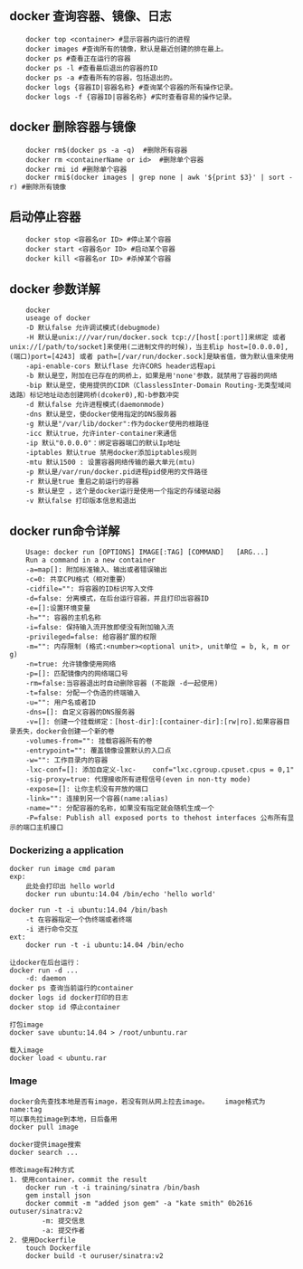 ## docker 查询容器、镜像、日志
```
	docker top <container> #显示容器内运行的进程   
	docker images #查询所有的镜像，默认是最近创建的排在最上。  
	docker ps #查看正在运行的容器  
	docker ps -l #查看最后退出的容器的ID  
	docker ps -a #查看所有的容器，包括退出的。  
	docker logs {容器ID|容器名称} #查询某个容器的所有操作记录。  
	docker logs -f {容器ID|容器名称} #实时查看容易的操作记录。
```

## docker 删除容器与镜像
```
	docker rm$(docker ps -a -q)  #删除所有容器
 	docker rm <containerName or id>  #删除单个容器
  	docker rmi id #删除单个容器
	docker rmi$(docker images | grep none | awk '${print $3}' | sort -r) #删除所有镜像	
```

## 启动停止容器

```
	docker stop <容器名or ID> #停止某个容器  
	docker start <容器名or ID> #启动某个容器  
	docker kill <容器名or ID> #杀掉某个容器
```

## docker 参数详解
```
	docker  
	useage of docker  
	-D 默认false 允许调试模式(debugmode)  
	-H 默认是unix:///var/run/docker.sock tcp://[host[:port]]来绑定 或者unix://[/path/to/socket]来使用(二进制文件的时候)，当主机ip host=[0.0.0.0],(端口)port=[4243] 或者 path=[/var/run/docker.sock]是缺省值，做为默认值来使用  
	-api-enable-cors 默认flase 允许CORS header远程api  
	-b 默认是空，附加在已存在的网桥上，如果是用'none'参数，就禁用了容器的网络  
	-bip 默认是空，使用提供的CIDR（ClasslessInter-Domain Routing-无类型域间选路）标记地址动态创建网桥(dcoker0),和-b参数冲突  
	-d 默认false 允许进程模式(daemonmode)  
	-dns 默认是空，使docker使用指定的DNS服务器  
	-g 默认是"/var/lib/docker":作为docker使用的根路径  
	-icc 默认true，允许inter-container来通信  
	-ip 默认"0.0.0.0"：绑定容器端口的默认Ip地址  
	-iptables 默认true 禁用docker添加iptables规则  
	-mtu 默认1500 : 设置容器网络传输的最大单元(mtu)  
	-p 默认是/var/run/docker.pid进程pid使用的文件路径  
	-r 默认是true 重启之前运行的容器  
	-s 默认是空 ，这个是docker运行是使用一个指定的存储驱动器  
	-v 默认false 打印版本信息和退出 
```

## docker run命令详解
```
	Usage: docker run [OPTIONS] IMAGE[:TAG] [COMMAND] 	[ARG...]  
	Run a command in a new container  
	-a=map[]: 附加标准输入、输出或者错误输出  
	-c=0: 共享CPU格式（相对重要）  
	-cidfile="": 将容器的ID标识写入文件  
	-d=false: 分离模式，在后台运行容器，并且打印出容器ID  
	-e=[]:设置环境变量  
	-h="": 容器的主机名称  
	-i=false: 保持输入流开放即使没有附加输入流  
	-privileged=false: 给容器扩展的权限  
	-m="": 内存限制 (格式:<number><optional unit>, unit单位 = b, k, m or g)  
	-n=true: 允许镜像使用网络  
	-p=[]: 匹配镜像内的网络端口号  
	-rm=false:当容器退出时自动删除容器 (不能跟 -d一起使用)  
	-t=false: 分配一个伪造的终端输入  
	-u="": 用户名或者ID  
	-dns=[]: 自定义容器的DNS服务器  
	-v=[]: 创建一个挂载绑定：[host-dir]:[container-dir]:[rw|ro].如果容器目录丢失，docker会创建一个新的卷  
	-volumes-from="": 挂载容器所有的卷  
	-entrypoint="": 覆盖镜像设置默认的入口点  
	-w="": 工作目录内的容器  
	-lxc-conf=[]: 添加自定义-lxc-	conf="lxc.cgroup.cpuset.cpus = 0,1" 
	-sig-proxy=true: 代理接收所有进程信号(even in non-tty mode)  
	-expose=[]: 让你主机没有开放的端口  
	-link="": 连接到另一个容器(name:alias)  
	-name="": 分配容器的名称，如果没有指定就会随机生成一个  
	-P=false: Publish all exposed ports to thehost interfaces 公布所有显示的端口主机接口
```

### Dockerizing a application
	docker run image cmd param
	exp:
		此处会打印出 hello world
		docker run ubuntu:14.04 /bin/echo 'hello world'
	
	docker run -t -i ubuntu:14.04 /bin/bash
		-t 在容器指定一个伪终端或者终端
		-i 进行命令交互
	ext:
		docker run -t -i ubuntu:14.04 /bin/echo
	
	让docker在后台运行：
	docker run -d ...
		-d: daemon
	docker ps 查询当前运行的container
	docker logs id docker打印的日志
	docker stop id 停止container
	
	打包image
	docker save ubuntu:14.04 > /root/unbuntu.rar
	
	载入image
	docker load < ubuntu.rar

### Image
	docker会先查找本地是否有image，若没有则从网上拉去image。	image格式为 name:tag
	可以事先拉image到本地，日后备用
	docker pull image
	
	docker提供image搜索
	docker search ...
	
	修改image有2种方式
	1. 使用container，commit the result 	
		docker run -t -i training/sinatra /bin/bash
		gem install json
		docker commit -m "added json gem" -a "kate smith" 0b2616 outuser/sinatra:v2
			-m: 提交信息
			-a: 提交作者
	2. 使用Dockerfile
		touch Dockerfile
		docker build -t ouruser/sinatra:v2
